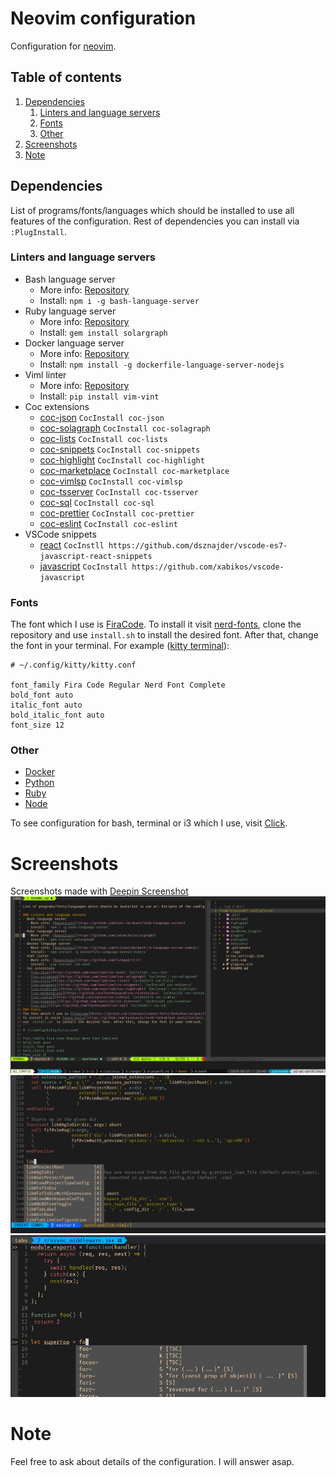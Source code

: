 # Neovim configuration

Configuration for [neovim](https://neovim.io/).

## Table of contents

1. [Dependencies](#dependencies)
    1. [Linters and language servers](#linters-and-language-servers)
    2. [Fonts](#fonts)
    3. [Other](#other)
2. [Screenshots](#screenshots)
3. [Note](#note)

## Dependencies

List of programs/fonts/languages which should be installed to use all features of the configuration. Rest of dependencies you can install via `:PlugInstall`.

### Linters and language servers

- Bash language server
  - More info: [Repository](https://github.com/mads-hartmann/bash-language-server)
  - Install: `npm i -g bash-language-server`
- Ruby language server
  - More info: [Repository](https://github.com/castwide/solargraph)
  - Install: `gem install solargraph`
- Docker language server
  - More info: [Repository](https://github.com/rcjsuen/dockerfile-language-server-nodejs)
  - Install: `npm install -g dockerfile-language-server-nodejs`
- Viml linter
  - More info: [Repository](https://github.com/Kuniwak/vint)
  - Install: `pip install vim-vint`
- Coc extensions
  - [coc-json](https://github.com/neoclide/coc-json) `CocInstall coc-json`
  - [coc-solagraph](https://github.com/neoclide/coc-solagraph) `CocInstall coc-solagraph`
  - [coc-lists](https://github.com/neoclide/coc-lists) `CocInstall coc-lists`
  - [coc-snippets](https://github.com/neoclide/coc-snippets) `CocInstall coc-snippets`
  - [coc-highlight](https://github.com/neoclide/coc-highlight) `CocInstall coc-highlight`
  - [coc-marketplace](https://github.com/fannheyward/coc-marketplace) `CocInstall coc-marketplace`
  - [coc-vimlsp](https://github.com/iamcco/coc-vimlsp) `CocInstall coc-vimlsp`
  - [coc-tsserver](https://github.com/neoclide/coc-tsserver) `CocInstall coc-tsserver`
  - [coc-sql](https://github.com/fannheyward/coc-sql) `CocInstall coc-sql`
  - [coc-prettier](https://github.com/neoclide/coc-prettier) `CocInstall coc-prettier`
  - [coc-eslint](https://github.com/neoclide/coc-eslint) `CocInstall coc-eslint`
- VSCode snippets
  - [react](https://github.com/dsznajder/vscode-es7-javascript-react-snippets) `CocInstll https://github.com/dsznajder/vscode-es7-javascript-react-snippets`
  - [javascript](https://github.com/xabikos/vscode-javascript) `CocInstall https://github.com/xabikos/vscode-javascript`


### Fonts
The font which I use is [FiraCode](https://github.com/ryanoasis/nerd-fonts/tree/master/patched-fonts/FiraCode).
To install it visit [nerd-fonts](https://github.com/ryanoasis/nerd-fonts#font-installation), clone the repository and
use `install.sh` to install the desired font. After that, change the font in your terminal. For example ([kitty terminal](https://github.com/kovidgoyal/kitty)):
```
# ~/.config/kitty/kitty.conf

font_family Fira Code Regular Nerd Font Complete
bold_font auto
italic_font auto
bold_italic_font auto
font_size 12
```

### Other
- [Docker](https://www.docker.com/)
- [Python](https://www.python.org/)
- [Ruby](https://www.ruby-lang.org/en/)
- [Node](https://nodejs.org/en/)

To see configuration for bash, terminal or i3 which I use, visit [Click](https://github.com/pjezusek/dotfiles-archlinux).

# Screenshots
Screenshots made with [Deepin Screenshot](https://www.deepin.org/en/original/deepin-screenshot/)
![Screenshot 1](images/screenshot_1.png)
![Screenshot 2](images/screenshot_2.png)
![Screenshot 3](images/screenshot_3.png)

# Note
Feel free to ask about details of the configuration. I will answer asap.
